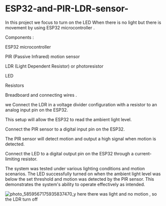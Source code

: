 # ESP32-and-PIR-LDR-sensor-

In this project we focus to turn on the LED When there is no light but there is movement by using ESP32 microcontroller . 

Components :

ESP32 microcontroller 

PIR (Passive Infrared) motion sensor

LDR (Light Dependent Resistor) or photoresistor

LED

Resistors

Breadboard and connecting wires .


we Connect the LDR in a voltage divider configuration with a resistor to an analog input pin on the ESP32. 

This setup will allow the ESP32 to read the ambient light level.

Connect the PIR sensor to a digital input pin on the ESP32. 

The PIR sensor will detect motion and output a high signal when motion is detected.

Connect the LED to a digital output pin on the ESP32 through a current-limiting resistor. 


The system was tested under various lighting conditions and motion scenarios. The LED successfully turned on when the ambient light level was below the set threshold and motion was detected by the PIR sensor. This demonstrates the system's ability to operate effectively as intended.


![photo_5859567175935837470_y](https://github.com/user-attachments/assets/f7cb68b3-3e6c-46df-8f58-85ff3e715e18)
here there was light and no motion , so the LDR  turn off
